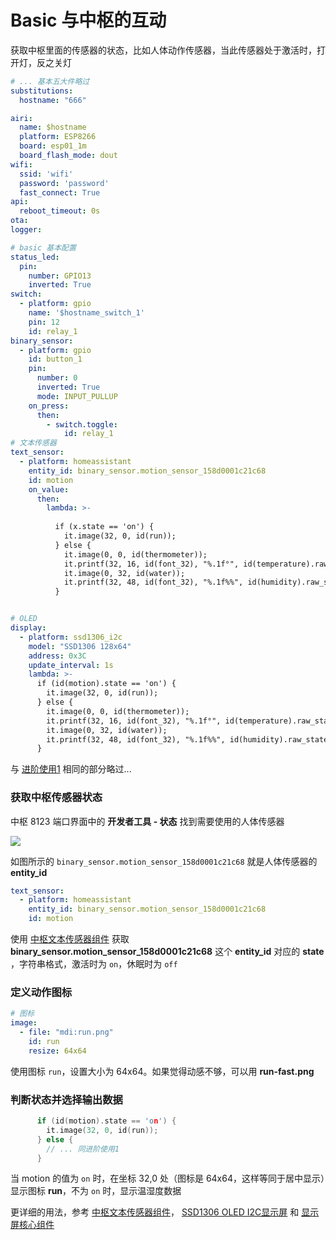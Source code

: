 # Basic 与中枢的互动

获取中枢里面的传感器的状态，比如人体动作传感器，当此传感器处于激活时，打开灯，反之关灯





```yaml
# ... 基本五大件略过
substitutions:
  hostname: "666"

airi:
  name: $hostname
  platform: ESP8266
  board: esp01_1m
  board_flash_mode: dout
wifi:
  ssid: 'wifi'
  password: 'password'
  fast_connect: True
api:
  reboot_timeout: 0s
ota:
logger:

# basic 基本配置
status_led:
  pin:
    number: GPIO13
    inverted: True
switch:
  - platform: gpio
    name: '$hostname_switch_1'
    pin: 12
    id: relay_1
binary_sensor:
  - platform: gpio
    id: button_1
    pin:
      number: 0
      inverted: True
      mode: INPUT_PULLUP
    on_press:
      then:
        - switch.toggle:
            id: relay_1
# 文本传感器
text_sensor:
  - platform: homeassistant
    entity_id: binary_sensor.motion_sensor_158d0001c21c68
    id: motion
    on_value:
      then:
        lambda: >-
          
          if (x.state == 'on') {
            it.image(32, 0, id(run));
          } else {
            it.image(0, 0, id(thermometer));
            it.printf(32, 16, id(font_32), "%.1f°", id(temperature).raw_state);
            it.image(0, 32, id(water));
            it.printf(32, 48, id(font_32), "%.1f%%", id(humidity).raw_state);
          }


# OLED
display:
  - platform: ssd1306_i2c
    model: "SSD1306 128x64"
    address: 0x3C
    update_interval: 1s
    lambda: >-
      if (id(motion).state == 'on') {
        it.image(32, 0, id(run));
      } else {
        it.image(0, 0, id(thermometer));
        it.printf(32, 16, id(font_32), "%.1f°", id(temperature).raw_state);
        it.image(0, 32, id(water));
        it.printf(32, 48, id(font_32), "%.1f%%", id(humidity).raw_state);
      }
```

与 [进阶使用1](#进阶使用1) 相同的部分略过...

### 获取中枢传感器状态

中枢 8123 端口界面中的 **开发者工具 - 状态** 找到需要使用的人体传感器

![](http://pic.airijia.com/doc/20190118160323.png)

如图所示的 `binary_sensor.motion_sensor_158d0001c21c68` 就是人体传感器的 **entity_id**


```yaml
text_sensor:
  - platform: homeassistant
    entity_id: binary_sensor.motion_sensor_158d0001c21c68
    id: motion
```

使用 [中枢文本传感器组件](esphome/components/text_sensor/homeassistant) 获取 **binary_sensor.motion_sensor_158d0001c21c68** 这个 **entity_id** 对应的 **state** ，字符串格式，激活时为 `on`，休眠时为 `off`



### 定义动作图标


```yaml
# 图标
image:
  - file: "mdi:run.png"
    id: run
    resize: 64x64
```

使用图标 `run`，设置大小为 64x64。如果觉得动感不够，可以用 **run-fast.png**

### 判断状态并选择输出数据


```c++
      if (id(motion).state == 'on') {
        it.image(32, 0, id(run));
      } else {
        // ... 同进阶使用1
      }
```

当 motion 的值为 `on` 时，在坐标 32,0 处（图标是 64x64，这样等同于居中显示）显示图标 **run**，不为 `on` 时，显示温湿度数据

更详细的用法，参考 [中枢文本传感器组件](esphome/components/text_sensor/homeassistant)， [SSD1306 OLED I2C显示屏](esphome/components/display/ssd1306)  和 [显示屏核心组件](esphome/components/display/) 
